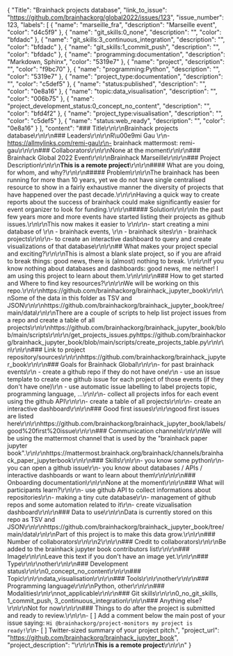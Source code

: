 {
  "Title": "Brainhack projects database",
  "link_to_issue": "https://github.com/brainhackorg/global2022/issues/123",
  "issue_number": 123,
  "labels": [
    {
      "name": "marseille_fra",
      "description": "Marseille event",
      "color": "d4c5f9"
    },
    {
      "name": "git_skills:0_none",
      "description": "",
      "color": "bfdadc"
    },
    {
      "name": "git_skills:3_continuous_integration",
      "description": "",
      "color": "bfdadc"
    },
    {
      "name": "git_skills:1_commit_push",
      "description": "",
      "color": "bfdadc"
    },
    {
      "name": "programming:documentation",
      "description": "Markdown, Sphinx",
      "color": "5319e7"
    },
    {
      "name": "project",
      "description": "",
      "color": "f9bc70"
    },
    {
      "name": "programming:Python",
      "description": "",
      "color": "5319e7"
    },
    {
      "name": "project_type:documentation",
      "description": "",
      "color": "c5def5"
    },
    {
      "name": "status:published",
      "description": "",
      "color": "0e8a16"
    },
    {
      "name": "topic:data_visualisation",
      "description": "",
      "color": "006b75"
    },
    {
      "name": "project_development_status:0_concept_no_content",
      "description": "",
      "color": "bfd4f2"
    },
    {
      "name": "project_type:visualisation",
      "description": "",
      "color": "c5def5"
    },
    {
      "name": "status:web_ready",
      "description": "",
      "color": "0e8a16"
    }
  ],
  "content": "### Title\r\n\r\nBrainhack projects database\r\n\r\n### Leaders\r\n\r\nR\u00e9mi Gau \r\n- https://allmylinks.com/remi-gau\r\n- brainhack mattermost: remi-gau\r\n\r\n### Collaborators\r\n\r\nNone at the moment\r\n\r\n### Brainhack Global 2022 Event\r\n\r\nBrainhack Marseille\r\n\r\n### Project Description\r\n\r\n**This is a remote project**\r\n\r\n#### What are you doing, for whom, and why?\r\n\r\n##### Problem\r\n\r\nThe brainhack has been running for more than 10 years, yet we do not have single centralised resource to show in a fairly exhaustive manner the diversity of projects that have happened over the past decade.\r\n\r\nHaving a quick way to create reports about the success of brainhack could make significantly easier for event organizer to look for funding.\r\n\r\n##### Solution\r\n\r\nIn the past few years more and more events have started listing their projects as github issues.\r\n\r\nThis now makes it easier to \r\n\r\n- start creating a mini database of \r\n  - brainhack events, \r\n  - brainhack sites\r\n  - brainhack projects\r\n\r\n- to create an interactive dashboard to query and create visualizations of that database\r\n\r\n## What makes your project special and exciting?\r\n\r\nThis is almost a blank slate project, so if you are afraid to break things: good news, there is (almost) nothing to break. \r\n\r\nIf you know nothing about databases and dashboards: good news, me neither! I am using this project to learn about them.\r\n\r\n\r\n### How to get started and Where to find key resources?\r\n\r\nWe will be working on this repo.\r\n\r\nhttps://github.com/brainhackorg/brainhack_jupyter_book\r\n\r\nSome of the data in this folder as TSV and JSON\r\n\r\nhttps://github.com/brainhackorg/brainhack_jupyter_book/tree/main/data\r\n\r\nThere are a couple of scripts to help list project issues from a repo and create a table of all projects\r\n\r\nhttps://github.com/brainhackorg/brainhack_jupyter_book/blob/main/scripts\r\n\r\n/get_projects_issues.pyhttps://github.com/brainhackorg/brainhack_jupyter_book/blob/main/scripts/create_projects_table.py\r\n\r\n\r\n\r\n### Link to project repository/sources\r\n\r\nhttps://github.com/brainhackorg/brainhack_jupyter_book\r\n\r\n### Goals for Brainhack Global\r\n\r\n- for past brainhack events\r\n  - create a github repo if they do not have one\r\n  - use an issue template to create one github issue for each project of those events (if they don't have one)\r\n  - use automatic issue labelling to label projects topic, programming language, ...\r\n\r\n- collect all projects infos for each event using the github API\r\n\r\n- create a table of all projects\r\n\r\n- create an interactive dashboard\r\n\r\n### Good first issues\r\n\r\ngood first issues are listed here\r\n\r\nhttps://github.com/brainhackorg/brainhack_jupyter_book/labels/good%20first%20issue\r\n\r\n### Communication channels\r\n\r\nWe will be using the mattermost channel that is used by the \"brainhack paper jupyter book\".\r\n\r\nhttps://mattermost.brainhack.org/brainhack/channels/brainhack_paper_jupyterbook\r\n\r\n### Skills\r\n\r\n- you know some python\r\n- you can open a github issue\r\n- you know about databases / APIs / interactive dashboards or want to learn about them\r\n\r\n\r\n### Onboarding documentation\r\n\r\nNone at the moment\r\n\r\n### What will participants learn?\r\n\r\n- use github API to collect informations about repositories\r\n- making a tiny cute database\r\n- management of github repos and some automation related to it\r\n- create vizualisation dashboard\r\n\r\n### Data to use\r\n\r\nData is currently stored on this repo as TSV and JSON\r\n\r\nhttps://github.com/brainhackorg/brainhack_jupyter_book/tree/main/data\r\n\r\nPart of this project is to make this data grow.\r\n\r\n### Number of collaborators\r\n\r\n2\r\n\r\n### Credit to collaborators\r\n\r\nBe added to the brainhack jupyter book contributors list\r\n\r\n### Image\r\n\r\nLeave this text if you don't have an image yet.\r\n\r\n### Type\r\n\r\nother\r\n\r\n### Development status\r\n\r\n0_concept_no_content\r\n\r\n### Topic\r\n\r\ndata_visualisation\r\n\r\n### Tools\r\n\r\nother\r\n\r\n### Programming language\r\n\r\nPython, other\r\n\r\n### Modalities\r\n\r\nnot_applicable\r\n\r\n### Git skills\r\n\r\n0_no_git_skills, 1_commit_push, 3_continuous_integration\r\n\r\n### Anything else?\r\n\r\nNot for now\r\n\r\n### Things to do after the project is submitted and ready to review.\r\n\r\n- [ ] Add a comment below the main post of your issue saying: `Hi @brainhackorg/project-monitors my project is ready!`\r\n- [ ] Twitter-sized summary of your project pitch.",
  "project_url": "https://github.com/brainhackorg/brainhack_jupyter_book",
  "project_description": "\r\n\r\n**This is a remote project**\r\n\r\n"
}